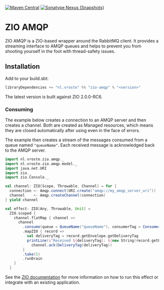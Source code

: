 [![Maven Central](https://img.shields.io/maven-central/v/nl.vroste/zio-amqp_2.13)](https://repo1.maven.org/maven2/nl/vroste/zio-amqp_2.13/) [![Sonatype Nexus (Snapshots)](https://img.shields.io/nexus/s/nl.vroste/zio-amqp_2.13?server=https%3A%2F%2Foss.sonatype.org)](https://oss.sonatype.org/content/repositories/snapshots/nl/vroste/zio-amqp_2.13/)
# ZIO AMQP

ZIO AMQP is a ZIO-based wrapper around the RabbitMQ client. It provides a streaming interface to AMQP queues and helps to prevent you from shooting yourself in the foot with thread-safety issues. 


## Installation

Add to your build.sbt:

```scala
libraryDependencies += "nl.vroste" %% "zio-amqp" % "<version>"
```

The latest version is built against ZIO 2.0.0-RC6.

### Consuming

The example below creates a connection to an AMQP server and then creates a channel. Both are created as Managed resources, which means they are closed automatically after using even in the face of errors.

The example then creates a stream of the messages consumed from a queue named `"queueName"`. Each received message is acknowledged back to the AMQP server.

```scala
import nl.vroste.zio.amqp._
import nl.vroste.zio.amqp.model._
import java.net.URI
import zio._
import zio.Console._

val channel: ZIO[Scope, Throwable, Channel] = for {
  connection <- Amqp.connect(URI.create("amqp://my_amqp_server_uri"))
  channel    <- Amqp.createChannel(connection)
} yield channel

val effect: ZIO[Any, Throwable, Unit] =
  ZIO.scoped {
    channel.flatMap { channel =>
      channel
        .consume(queue = QueueName("queueName"), consumerTag = ConsumerTag("test"))
        .mapZIO { record =>
          val deliveryTag = record.getEnvelope.getDeliveryTag
          printLine(s"Received ${deliveryTag}: ${new String(record.getBody)}") *>
            channel.ack(DeliveryTag(deliveryTag))
        }
        .take(5)
        .runDrain
    }
  }
```

See the [ZIO documentation](https://zio.dev/docs/overview/overview_running_effects#defaultruntime) for more information on how to run this effect or integrate with an existing application. 
